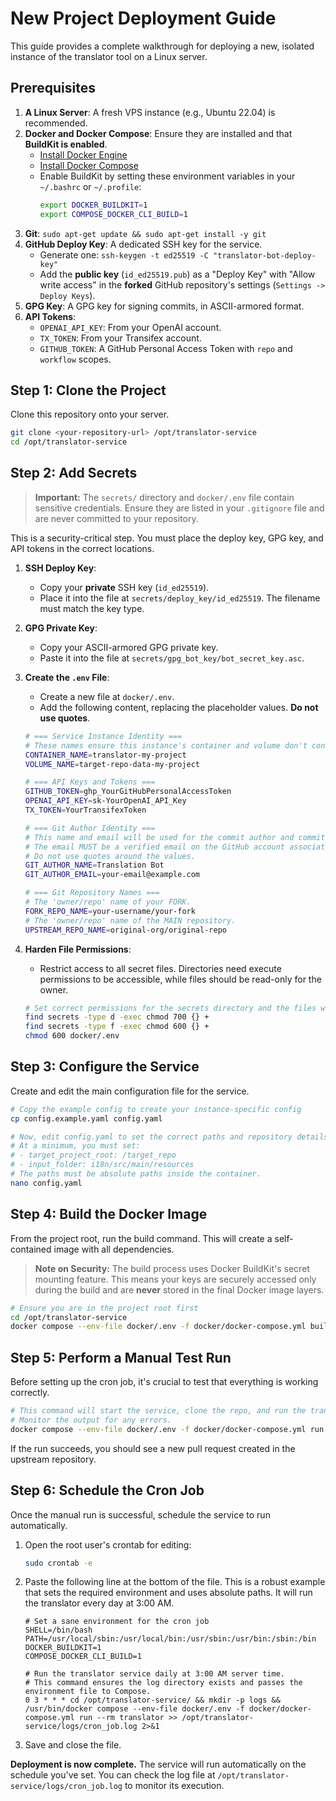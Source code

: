 # New Project Deployment Guide

This guide provides a complete walkthrough for deploying a new, isolated instance of the translator tool on a Linux server.

## Prerequisites

1.  **A Linux Server**: A fresh VPS instance (e.g., Ubuntu 22.04) is recommended.
2.  **Docker and Docker Compose**: Ensure they are installed and that **BuildKit is enabled**.
    -   [Install Docker Engine](https://docs.docker.com/engine/install/ubuntu/)
    -   [Install Docker Compose](https://docs.docker.com/compose/install/)
    -   Enable BuildKit by setting these environment variables in your `~/.bashrc` or `~/.profile`:
        ```bash
        export DOCKER_BUILDKIT=1
        export COMPOSE_DOCKER_CLI_BUILD=1
        ```
3.  **Git**: `sudo apt-get update && sudo apt-get install -y git`
4.  **GitHub Deploy Key**: A dedicated SSH key for the service.
    -   Generate one: `ssh-keygen -t ed25519 -C "translator-bot-deploy-key"`
    -   Add the **public key** (`id_ed25519.pub`) as a "Deploy Key" with "Allow write access" in the **forked** GitHub repository's settings (`Settings -> Deploy Keys`).
5.  **GPG Key**: A GPG key for signing commits, in ASCII-armored format.
6.  **API Tokens**:
    -   `OPENAI_API_KEY`: From your OpenAI account.
    -   `TX_TOKEN`: From your Transifex account.
    -   `GITHUB_TOKEN`: A GitHub Personal Access Token with `repo` and `workflow` scopes.

## Step 1: Clone the Project

Clone this repository onto your server.

```bash
git clone <your-repository-url> /opt/translator-service
cd /opt/translator-service
```

## Step 2: Add Secrets

> **Important:** The `secrets/` directory and `docker/.env` file contain sensitive credentials. Ensure they are listed in your `.gitignore` file and are never committed to your repository.

This is a security-critical step. You must place the deploy key, GPG key, and API tokens in the correct locations.

1.  **SSH Deploy Key**:
    -   Copy your **private** SSH key (`id_ed25519`).
    -   Place it into the file at `secrets/deploy_key/id_ed25519`. The filename must match the key type.

2.  **GPG Private Key**:
    -   Copy your ASCII-armored GPG private key.
    -   Paste it into the file at `secrets/gpg_bot_key/bot_secret_key.asc`.

3.  **Create the `.env` File**:
    -   Create a new file at `docker/.env`.
    -   Add the following content, replacing the placeholder values. **Do not use quotes**.

    ```bash
    # === Service Instance Identity ===
    # These names ensure this instance's container and volume don't conflict with others.
    CONTAINER_NAME=translator-my-project
    VOLUME_NAME=target-repo-data-my-project

    # === API Keys and Tokens ===
    GITHUB_TOKEN=ghp_YourGitHubPersonalAccessToken
    OPENAI_API_KEY=sk-YourOpenAI_API_Key
    TX_TOKEN=YourTransifexToken

    # === Git Author Identity ===
    # This name and email will be used for the commit author and committer.
    # The email MUST be a verified email on the GitHub account associated with the GPG key.
    # Do not use quotes around the values.
    GIT_AUTHOR_NAME=Translation Bot
    GIT_AUTHOR_EMAIL=your-email@example.com

    # === Git Repository Names ===
    # The 'owner/repo' name of your FORK.
    FORK_REPO_NAME=your-username/your-fork
    # The 'owner/repo' name of the MAIN repository.
    UPSTREAM_REPO_NAME=original-org/original-repo
    ```

4.  **Harden File Permissions**:
    -   Restrict access to all secret files. Directories need execute permissions to be accessible, while files should be read-only for the owner.
    ```bash
    # Set correct permissions for the secrets directory and the files within it
    find secrets -type d -exec chmod 700 {} +
    find secrets -type f -exec chmod 600 {} +
    chmod 600 docker/.env
    ```

## Step 3: Configure the Service

Create and edit the main configuration file for the service.

```bash
# Copy the example config to create your instance-specific config
cp config.example.yaml config.yaml

# Now, edit config.yaml to set the correct paths and repository details.
# At a minimum, you must set:
# - target_project_root: /target_repo
# - input_folder: i18n/src/main/resources
# The paths must be absolute paths inside the container.
nano config.yaml
```

## Step 4: Build the Docker Image

From the project root, run the build command. This will create a self-contained image with all dependencies.

> **Note on Security:** The build process uses Docker BuildKit's secret mounting feature. This means your keys are securely accessed only during the build and are **never** stored in the final Docker image layers.

```bash
# Ensure you are in the project root first
cd /opt/translator-service
docker compose --env-file docker/.env -f docker/docker-compose.yml build
```

## Step 5: Perform a Manual Test Run

Before setting up the cron job, it's crucial to test that everything is working correctly.

```bash
# This command will start the service, clone the repo, and run the translation script.
# Monitor the output for any errors.
docker compose --env-file docker/.env -f docker/docker-compose.yml run --rm translator
```

If the run succeeds, you should see a new pull request created in the upstream repository.

## Step 6: Schedule the Cron Job

Once the manual run is successful, schedule the service to run automatically.

1.  Open the root user's crontab for editing:
    ```bash
    sudo crontab -e
    ```
2.  Paste the following line at the bottom of the file. This is a robust example that sets the required environment and uses absolute paths. It will run the translator every day at 3:00 AM.

    ```cron
    # Set a sane environment for the cron job
    SHELL=/bin/bash
    PATH=/usr/local/sbin:/usr/local/bin:/usr/sbin:/usr/bin:/sbin:/bin
    DOCKER_BUILDKIT=1
    COMPOSE_DOCKER_CLI_BUILD=1

    # Run the translator service daily at 3:00 AM server time.
    # This command ensures the log directory exists and passes the environment file to Compose.
    0 3 * * * cd /opt/translator-service/ && mkdir -p logs && /usr/bin/docker compose --env-file docker/.env -f docker/docker-compose.yml run --rm translator >> /opt/translator-service/logs/cron_job.log 2>&1
    ```
3.  Save and close the file.

**Deployment is now complete.** The service will run automatically on the schedule you've set. You can check the log file at `/opt/translator-service/logs/cron_job.log` to monitor its execution.
